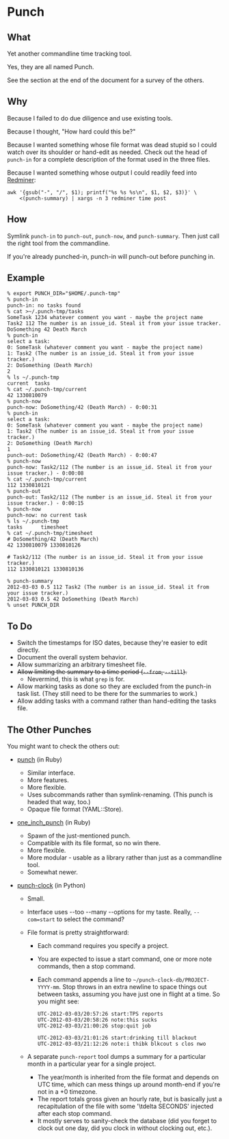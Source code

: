# Punch
<!-- vi: set et ts=2 sw=2 : -->
## What
Yet another commandline time tracking tool.

Yes, they are all named Punch.

See the section at the end of the document for a survey of the others.

## Why
Because I failed to do due diligence and use existing tools.

Because I thought, "How hard could this be?"

Because I wanted something whose file format was dead stupid so I could
watch over its shoulder or hand-edit as needed. Check out the head of
`punch-in` for a complete description of the format used in the three files.

Because I wanted something whose output I could readily
feed into [Redminer](https://github.com/jeremy-w/redminer):

    awk '{gsub("-", "/", $1); printf("%s %s %s\n", $1, $2, $3)}' \
        <(punch-summary) | xargs -n 3 redminer time post

## How
Symlink `punch-in` to `punch-out`, `punch-now`, and `punch-summary`.
Then just call the right tool from the commandline.

If you're already punched-in, punch-in will punch-out before punching in.

## Example
```shell
% export PUNCH_DIR="$HOME/.punch-tmp"
% punch-in   
punch-in: no tasks found
% cat >~/.punch-tmp/tasks
SomeTask 1234 whatever comment you want - maybe the project name
Task2 112 The number is an issue_id. Steal it from your issue tracker.
DoSomething 42 Death March
% punch-in 
select a task:
0: SomeTask (whatever comment you want - maybe the project name)
1: Task2 (The number is an issue_id. Steal it from your issue tracker.)
2: DoSomething (Death March)
2
% ls ~/.punch-tmp 
current  tasks
% cat ~/.punch-tmp/current 
42 1330810079
% punch-now
punch-now: DoSomething/42 (Death March) - 0:00:31
% punch-in 
select a task:
0: SomeTask (whatever comment you want - maybe the project name)
1: Task2 (The number is an issue_id. Steal it from your issue tracker.)
2: DoSomething (Death March)
1
punch-out: DoSomething/42 (Death March) - 0:00:47
% punch-now
punch-now: Task2/112 (The number is an issue_id. Steal it from your issue tracker.) - 0:00:08
% cat ~/.punch-tmp/current 
112 1330810121
% punch-out
punch-out: Task2/112 (The number is an issue_id. Steal it from your issue tracker.) - 0:00:15
% punch-now     
punch-now: no current task
% ls ~/.punch-tmp 
tasks      timesheet
% cat ~/.punch-tmp/timesheet 
# DoSomething/42 (Death March)
42 1330810079 1330810126

# Task2/112 (The number is an issue_id. Steal it from your issue tracker.)
112 1330810121 1330810136

% punch-summary
2012-03-03 0.5 112 Task2 (The number is an issue_id. Steal it from your issue tracker.)
2012-03-03 0.5 42 DoSomething (Death March)
% unset PUNCH_DIR
```

## To Do
* Switch the timestamps for ISO dates, because they're easier to edit directly.
* Document the overall system behavior.
* Allow summarizing an arbitrary timesheet file.
* ~~Allow limiting the summary to a time period (`--from`, `--till`).~~
    - Nevermind, this is what `grep` is for.
* Allow marking tasks as done so they are excluded from the punch-in task list.
  (They still need to be there for the summaries to work.)
* Allow adding tasks with a command rather than hand-editing the tasks file.

## The Other Punches
You might want to check the others out:

* [punch](https://github.com/pyrat/punch) (in Ruby)

  - Similar interface.
  - More features.
  - More flexible.
  - Uses subcommands rather than symlink-renaming.
    (This punch is headed that way, too.)
  - Opaque file format (YAML::Store).

* [one_inch_punch](https://github.com/ymendel/one_inch_punch) (in Ruby)

  - Spawn of the just-mentioned punch.
  - Compatible with its file format, so no win there.
  - More flexible.
  - More modular - usable as a library rather than just as a commandline tool.
  - Somewhat newer.

* [punch-clock](https://github.com/dsw/punch-clock) (in Python)

  - Small.
  - Interface uses --too --many --options for my taste.
    Really, `--com=start` to select the command?
  - File format is pretty straightforward:

      - Each command requires you specify a project.
      - You are expected to issue a start command, one or more note
        commands, then a stop command.
      - Each command appends a line to
        `~/punch-clock-db/PROJECT-YYYY-mm`.
        Stop throws in an extra newline to space things out between tasks,
        assuming you have just one in flight at a time.
        So you might see:

            UTC-2012-03-03/20:57:26 start:TPS reports
            UTC-2012-03-03/20:58:26 note:this sucks
            UTC-2012-03-03/21:00:26 stop:quit job

            UTC-2012-03-03/21:01:26 start:drinking till blackout
            UTC-2012-03-03/21:12:26 note:i thibk blkcout s clos nwo

  - A separate `punch-report` tool dumps a summary for a particular
    month in a particular year for a single project.

    - The year/month is inherited from the file format and depends on UTC
      time, which can mess things up around month-end if you're not in a +0
      timezone.
    - The report totals gross given an hourly rate,
      but is basically just a recapitulation of the file with some
      '\tdelta SECONDS' injected after each stop command.
    - It mostly serves to sanity-check the database (did you forget to
      clock out one day, did you clock in without clocking out, etc.).
